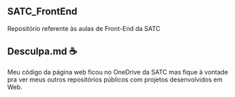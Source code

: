 ## SATC_FrontEnd
Repositório referente às aulas de Front-End da SATC

## Desculpa.md ☕️
Meu código da página web ficou no OneDrive da SATC mas fique à vontade pra ver meus outros repositórios públicos com projetos desenvolvidos em Web.

